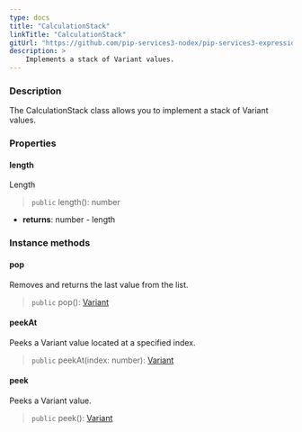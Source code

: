 ```yaml
---
type: docs
title: "CalculationStack"
linkTitle: "CalculationStack"
gitUrl: "https://github.com/pip-services3-nodex/pip-services3-expressions-nodex"
description: > 
    Implements a stack of Variant values.
---
```


### Description

The CalculationStack class allows you to implement a stack of Variant values.

### Properties

#### length
Length
> `public` length(): number

- **returns**: number - length


### Instance methods

#### pop
Removes and returns the last value from the list.
> `public` pop(): [Variant](../../variants/variant)


#### peekAt
Peeks a Variant value located at a specified index.
> `public` peekAt(index: number): [Variant](../../variants/variant)

#### peek
Peeks a Variant value.
> `public` peek(): [Variant](../../variants/variant)


